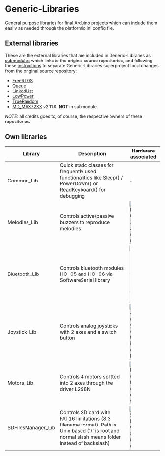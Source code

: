 # Generic-Libraries
General purpose libraries for final Arduino projects which can include them easily as needed through the [platformio.ini](http://docs.platformio.org/en/latest/projectconf.html) config file.

## External libraries
These are the external libraries that are included in Generic-Libraries as [submodules](https://git-scm.com/book/en/v2/Git-Tools-Submodules) which links to the original source repositories, and following these [instructions](https://stackoverflow.com/questions/10856138/make-change-to-a-git-submodule-and-keep-the-changes?utm_medium=organic&utm_source=google_rich_qa&utm_campaign=google_rich_qa) to separate Generic-Libraries superproject local changes from the original source repository:
- [FreeRTOS](https://github.com/feilipu/Arduino_FreeRTOS_Library)
- [Queue](https://github.com/SMFSW/Queue)
- [LinkedList](https://github.com/ivanseidel/LinkedList.git)
- [LowPower](https://github.com/rocketscream/Low-Power)
- [TrueRandom](https://github.com/sirleech/TrueRandom)
- [MD_MAX72XX](https://github.com/MajicDesigns/MD_MAX72XX) v2.11.0. **NOT** in submodule. 

*NOTE:* all credits goes to, of course, the respective owners of these repositories.

## Own libraries
| Library | Description | Hardware associated |
| ------- | ----------- | ------------------- |
| Common_Lib | Quick static classes for frequently used functionalities like Sleep() / PowerDown() or ReadKeyboard() for debugging | - |
| Melodies_Lib | Controls active/passive buzzers to reproduce melodies | <img src="https://i.ebayimg.com/images/g/wLwAAOSwnnpdWqD~/s-l300.jpg" width="25%" alt="Buzzer"> |
| Bluetooth_Lib | Controls bluetooth modules HC-05 and HC-06 via SoftwareSerial library | <img src="https://i2.wp.com/www.martyncurrey.com/wp-content/uploads/2015/08/HC-05-FC-114-HC-06-FC-114_1200-584x400.jpg" width="20%" alt="Bluetooth"> |
| Joystick_Lib | Controls analog joysticks with 2 axes and a switch button | <img src="https://images-na.ssl-images-amazon.com/images/I/41CScnrMzFL._SX425_.jpg" width="25%" alt="Joystick"> |
| Motors_Lib | Controls 4 motors splitted into 2 axes through the driver L298N | <img src="https://http2.mlstatic.com/doble-puente-h-driver-l298n-motor-dc-arduino-arm-avr-l298-D_NQ_NP_838479-MLA31448888181_072019-F.jpg" width="25%" alt="Motors"> |
| SDFilesManager_Lib | Controls SD card with FAT16 limitations (8.3 filename format). Path is Unix based ('/' is root and normal slash means folder instead of backslash) | <img src="https://ae01.alicdn.com/kf/HTB1whIjXs_vK1RkSmRyq6xwupXaD/Micro-SD-Storage-Board-TF-Card-Module-Slot-Socket-Memory-Shield-Module-SPI-for-Arduino-Micro.jpg" width="25%" alt="SD Card"> |